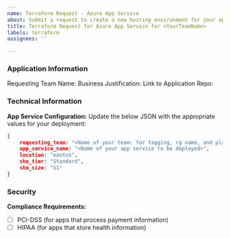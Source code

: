 ```yaml
---
name: Terraform Request - Azure App Service
about: Submit a request to create a new hosting environment for your app
title: Terraform Request for Azure App Service for <YourTeamName>
labels: terraform
assignees: ''

---
```


### Application Information
Requesting Team Name: 
Business Justification: 
Link to Application Repo: 


### Technical Information
**App Service Configuration:**
Update the below JSON with the appropriate values for your deployment:

```json
{
    requesting_team: "<Name of your team: for tagging, rg name, and plan name>",
    app_service_name: "<Name of your app service to be deployed>",
    location: "eastus",
    sku_tier: "Standard",
    sku_size: "S1"
} 
```

### Security
**Compliance Requirements:**
- [ ] PCI-DSS (for apps that process payment information)
- [ ] HIPAA (for apps that store health information)
